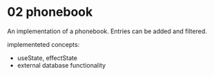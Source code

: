 # 02 phonebook

An implementation of a phonebook. Entries can be added and filtered.

implementeted concepts:
* useState, effectState
* external database functionality

